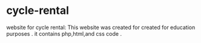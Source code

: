# cycle-rental
website for cycle rental:
This website was created for created for education purposes .
it contains php,html,and css code .
